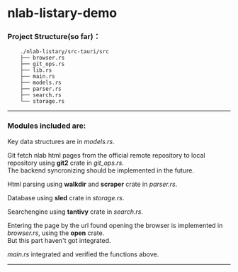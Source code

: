 # nlab-listary-demo
### Project Structure(so far)：
```
    ./nlab-listary/src-tauri/src
    ├── browser.rs
    ├── git_ops.rs
    ├── lib.rs
    ├── main.rs
    ├── models.rs
    ├── parser.rs
    ├── search.rs
    └── storage.rs
```
---

### Modules included are:  
Key data structures are in *models.rs*.

Git fetch nlab html pages from the official remote repository to local repository using **git2** crate in *git_ops.rs*.  
The backend syncronizing should be implemented in the future.

Html parsing using **walkdir** and **scraper** crate in *parser.rs*.  

Database using **sled** crate in *storage.rs*.

Searchengine using **tantivy** crate in *search.rs*.  

Entering the page by the url found opening the browser is implemented in *browser.rs*, using the **open** crate.  
But this part haven't got integrated.

*main.rs* integrated and verified the functions above.  

---
